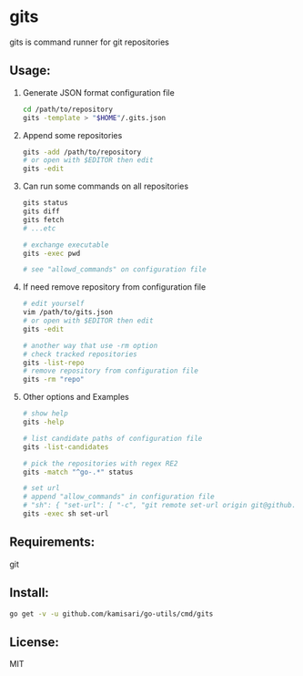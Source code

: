 gits
====
gits is command runner for git repositories

Usage:
------
1. Generate JSON format configuration file
	```sh
	cd /path/to/repository
	gits -template > "$HOME"/.gits.json
	```

2. Append some repositories
	```sh
	gits -add /path/to/repository
	# or open with $EDITOR then edit
	gits -edit
	```

3. Can run some commands on all repositories
	```sh
	gits status
	gits diff
	gits fetch
	# ...etc

	# exchange executable
	gits -exec pwd

	# see "allowd_commands" on configuration file
	```

4. If need remove repository from configuration file
	```sh
	# edit yourself
	vim /path/to/gits.json
	# or open with $EDITOR then edit
	gits -edit

	# another way that use -rm option
	# check tracked repositories
	gits -list-repo
	# remove repository from configuration file
	gits -rm "repo"
	```

5. Other options and Examples
	```sh
	# show help
	gits -help
	```
	```sh
	# list candidate paths of configuration file
	gits -list-candidates
	```
	```sh
	# pick the repositories with regex RE2
	gits -match "^go-.*" status
	```
	```sh
	# set url
	# append "allow_commands" in configuration file
	# "sh": { "set-url": [ "-c", "git remote set-url origin git@github.com:$(git config user.name)/$(basename $(pwd)).git" ] }
	gits -exec sh set-url
	```

Requirements:
-------------
git

Install:
--------
```sh
go get -v -u github.com/kamisari/go-utils/cmd/gits
```

License:
--------
MIT
